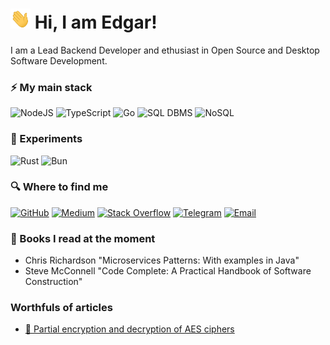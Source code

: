 
# <img src="https://raw.githubusercontent.com/ABSphreak/ABSphreak/master/gifs/Hi.gif" height="32px" width="32px"> Hi, I am Edgar!

I am a Lead Backend Developer and ethusiast in Open Source and Desktop Software Development.

### ⚡ My main stack
![NodeJS](https://img.shields.io/badge/Node.js-43853D?style=for-the-badge&logo=node.js&logoColor=white) ![TypeScript](https://img.shields.io/badge/TypeScript-007ACC?style=for-the-badge&logo=typescript&logoColor=white) ![Go](https://img.shields.io/badge/-Go-29BEB0?style=for-the-badge&logo=go&logoColor=white) ![SQL DBMS](https://img.shields.io/badge/SQL%20DBMS-fff?style=for-the-badge&logo=postgresql) ![NoSQL](https://img.shields.io/badge/NoSQL-fff?style=for-the-badge&logo=apachecassandra)

### 🔬 Experiments
![Rust](https://img.shields.io/badge/Rust-F14A01?style=for-the-badge&logo=rust&logoColor=white) ![Bun](https://img.shields.io/badge/Bun-000?style=for-the-badge&logo=bun) 

### 🔍 Where to find me
  <a href="https://github.com/Edgar-P-Yan" target="_blank"><img alt="GitHub" src="https://img.shields.io/badge/GitHub-%2312100E.svg?&style=for-the-badge&logo=Github&logoColor=white" /></a>
  <a href="https://edgar-p-yan.medium.com" target="_blank"><img alt="Medium" src="https://img.shields.io/badge/medium-%2312100E.svg?&style=for-the-badge&logo=medium&logoColor=white" /></a>
  <a href="https://stackoverflow.com/users/8507883/edgar-p-yan" target="_blank"><img alt="Stack Overflow" src="https://img.shields.io/badge/Stack%20Overflow-FE7A16.svg?&style=for-the-badge&logo=stackoverflow&logoColor=white" /></a>
  <a href="https://t.me/edgar_p_yan" target="_blank"><img alt="Telegram" src="https://img.shields.io/badge/Telegram-2CA5E0.svg?&style=for-the-badge&logo=telegram&logoColor=white"></a>
  <a href="mailto:starguitar307@gmail.com"><img alt="Email" src="https://img.shields.io/badge/Email-fff.svg?&style=for-the-badge&logo=gmail&logoColor=black"></a>

### 📖 Books I read at the moment
- Chris Richardson "Microservices Patterns: With examples in Java"
- Steve McConnell "Code Complete: A Practical Handbook of Software Construction"

### Worthfuls of articles
- <a href="https://edgar-p-yan.medium.com/partial-encryption-and-decryption-of-aes-ciphers-6d07a7a13574">🧠 Partial encryption and decryption of AES ciphers</a>
